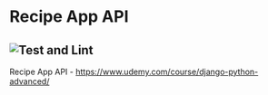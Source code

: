 # Recipe App API
![Test and Lint](https://github.com/AaronM44/recipe-app-api/actions/workflows/checks.yml/badge.svg)
---

Recipe App API - https://www.udemy.com/course/django-python-advanced/